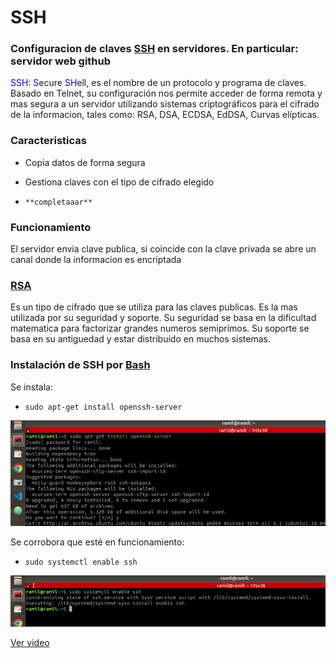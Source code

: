 # SSH
### Configuracion de claves [SSH](https://es.wikipedia.org/wiki/Secure_Shell "Secure SHell") en servidores. En particular: servidor web github

<span style="color: blue"> SSH</span>:<span style="color: blue"> S</span>ecure <span style="color: blue"> SH</span>ell, es el nombre de un protocolo y programa de claves. Basado en Telnet, su configuración nos permite acceder de forma remota y mas segura a un servidor utilizando sistemas criptográficos para el cifrado de la informacion, tales como: RSA, DSA, ECDSA, EdDSA, Curvas elípticas.


### Caracteristicas

- Copia datos de forma segura
- Gestiona claves con el tipo de cifrado elegido

-     **completaaar**

### Funcionamiento

 El servidor envia clave publica, si coincide con la clave privada se abre un canal donde la informacion es encriptada

### [RSA](https://es.wikipedia.org/wiki/RSA "Rivest, Shamir y Adleman")

Es un tipo de cifrado que se utiliza para las claves publicas. Es la mas utilizada por su seguridad y soporte. Su seguridad se basa en la dificultad matematica para factorizar grandes numeros semiprimos. Su soporte se basa en su antiguedad y estar distribuido en muchos sistemas.

### Instalación de SSH por [Bash](https://es.wikipedia.org/wiki/Bash "Shell de Unix")

Se instala:

-     sudo apt-get install openssh-server

![](https://github.com/zapataramil/ssh/blob/main/src/img/instalacionSSH.png)

Se corrobora que esté en funcionamiento:

-     sudo systemctl enable ssh

![](https://github.com/zapataramil/ssh/blob/main/src/img/instalacionSSH2.png)

[Ver video ](https://www.youtube.com/watch?v=bjFfyyzIE5Y )
